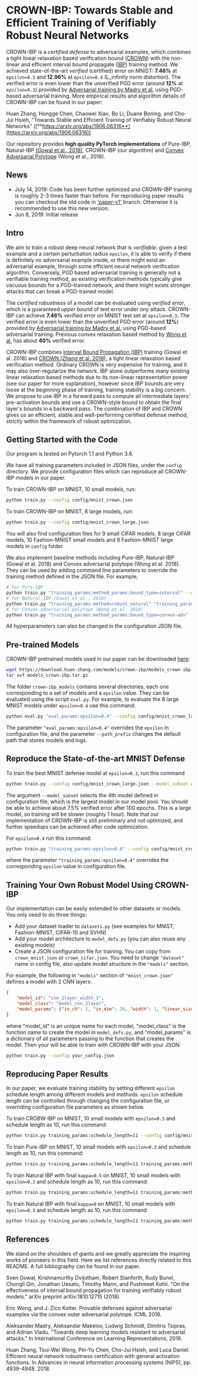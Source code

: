 CROWN-IBP: Towards Stable and Efficient Training of Verifiably Robust Neural Networks
========================

CROWN-IBP is a *certified defense* to adversarial examples, which combines a
tight linear relaxation based verification bound 
([CROWN](http://arxiv.org/pdf/1811.00866.pdf)) with the non-linear and 
efficient interval bound propagate ([IBP](https://arxiv.org/pdf/1810.12715.pdf)) 
training method.  We achieved state-of-the-art *verified* (certified) error on MNIST: **7.46\%** at
`epsilon=0.3` and **12.96\%** at `epsilon=0.4` (L\_infinity norm distortion). 
The verified error is even lower than the unverified PGD error
(around **12\%** at `epsilon=0.3`) provided by [Adversarial training by Madry et
al.](https://github.com/MadryLab/mnist_challenge) using PGD-based adversarial
training. More empirical results and algorithm details of CROWN-IBP can be 
found in our paper:

Huan Zhang, Hongge Chen, Chaowei Xiao, Bo Li, Duane Boning, and Cho-Jui Hsieh, "Towards Stable and Efficient Training of Verifiably Robust Neural Networks" ([**https://arxiv.org/abs/1906.06316**](https://arxiv.org/abs/1906.06316))

Our repository provides **high quality PyTorch implementations** of Pure-IBP,
Natural-IBP [(Gowal et
al., 2018)](https://github.com/deepmind/interval-bound-propagation), CROWN-IBP (our
algorithm) and [Convex Adversarial
Polytope](https://github.com/locuslab/convex_adversarial) (Wong et al., 2018).

News
---------

* July 14, 2019: Code has been further optimized and CROWN-IBP training is
  roughly 2-3 times faster than before. For reproducing paper results you can
  checkout the old code in ['paper-v1'](../../tree/paper-v1) branch. Otherwise it is
  recommended to use this new version.
* Jun 8, 2019: Initial release

Intro
---------

We aim to train a robust deep neural network that is *verifiable*: given a test
example and a certain perturbation radius `epsilon`, it is able to verify if
there is definitely no adversarial example inside, or there might exist an
adversarial example, through some efficient neural network verification
algorithm. Conversely, PGD based adversarial training is generally not a
verifiable training method, as existing verification methods typically give
vacuous bounds for a PGD-trained network, and there might exists stronger
attacks that can break a PGD-trained model.

The *certified robustness* of a model can be evaluated using *verified error*,
which is a guaranteed *upper bound* of test error under *any* attack.
CROWN-IBP can achieve **7.46\%** verified error on MNIST test set at
`epsilon=0.3`.  The verified error is even lower than the unverified PGD error
(around **12\%**) provided by [Adversarial training by Madry et
al.](https://github.com/MadryLab/mnist_challenge) using PGD-based adversarial
training. Previous convex relaxation based method by [Wong et
al.](https://github.com/locuslab/convex_adversarial) has about **40\%**
verified error.

CROWN-IBP combines [Interval Bound Propagation
(IBP)](https://arxiv.org/abs/1810.12715) training (Gowal et al.  2018) and
[CROWN (Zhang et al. 2018)](http://arxiv.org/pdf/1811.00866.pdf), a tight
linear relaxation based verification method. Ordinary CROWN is very expensive
for training, and it may also over-regularize the network.  IBP alone
outperforms many existing linear relaxation based methods due to its non-linear
representation power (see our paper for more explanation), however since IBP
bounds are very loose at the beginning phase of training, training stability is
a big concern.  We propose to use IBP in a forward pass to compute all
intermediate layers' pre-activation bounds and use a CROWN-style bound to
obtain the final layer's bounds in a backward pass. The combination of IBP and
CROWN gives us an efficient, stable and well-performing certified defense
method, strictly within the framework of robust optimization.

Getting Started with the Code
---------

Our program is tested on Pytorch 1.1 and Python 3.6. 

We have all training parameters included in JSON files, under the `config` directory.
We provide configuration files which can reproduce all CROWN-IBP models in our paper.

To train CROWN-IBP on MNIST, 10 small models, run:
```bash
python train.py --config config/mnist_crown.json
```

To train CROWN-IBP on MNIST, 8 large models, run:
```bash
python train.py --config config/mnist_crown_large.json
```

You will also find configuration files for 9 small CIFAR models, 8 large CIFAR models,
10 Fashion-MNIST small models and 8 Fashion-MNIST large models in `config` folder.

We also implement baseline methods including Pure-IBP, Natural-IBP (Gowal et al. 2018)
and Convex adversarial polytope (Wong et al. 2018). They can be used by adding command
line parameters to override the training method defined in the JSON file. For example,

```bash
# for Pure-IBP
python train.py "training_params:method_params:bound_type=interval" --config config/mnist_crown.json 
# for Natural-IBP (Gowal et al., 2018)
python train.py "training_params:method=robust_natural" "training_params:method_params:bound_type=interval" --config config/mnist_crown.json
# for Convex adversarial polytope (Wong et al. 2018)
python train.py "training_params:method_params:bound_type=convex-adv" --config config/mnist_crown.json
```

All hyperparameters can also be changed in the configuration JSON file.

Pre-trained Models
----------------

CROWN-IBP pretrained models used in our paper can be downloaded [here](https://download.huan-zhang.com/models/crown-ibp/models_crown-ibp.tar.gz):

```bash
wget https://download.huan-zhang.com/models/crown-ibp/models_crown-ibp.tar.gz
tar xvf models_crown-ibp.tar.gz
```

The folder `crown-ibp_models` contains several directories, each one
corresponding to a set of models and a `epsilon` value.  They can be evaluated
using the script `eval.py`. For example, to evaluate the 8 large MNIST models
under `epsilon=0.4` use this command:

```bash
python eval.py "eval_params:epsilon=0.4" --config config/mnist_crown_large.json --path_prefix crown-ibp_models/mnist_0.4_mnist_crown_large
```

The parameter `"eval_params:epsilon=0.4"` overrides the `epsilon` in configuration file,
and the parameter `--path_prefix` changes the default path that stores models and logs.

Reproduce the State-of-the-art MNIST Defense
----------------

To train the best MNIST defense model at `epsilon=0.3`, run this command

```bash
python train.py --config config/mnist_crown_large.json --model_subset 4
```

The argument `--model_subset` selects the 4th model defined in configuration
file, which is the largest model in our model pool. You should be able to
achieve about 7.5% verified error after 100 epochs.  This is a large model, so
training will be slower (roughly 1 hour). Note that our implementation of
CROWN-IBP is still preliminary and not optimized, and further speedups can be
achieved after code optimization.

For `epsilon=0.4` run this command:

```bash
python train.py "training_params:epsilon=0.4" --config config/mnist_crown_large.json --model_subset 4
```

where the parameter `"training_params:epsilon=0.4"` overrides the corresponding
`epsilon` value in configuration file.

Training Your Own Robust Model Using CROWN-IBP
-----------------

Our implementation can be easily extended to other datasets or models. You only need to do three things:

* Add your dataset loader to `datasets.py` (see examples for MNIST, Fashion-MNIST, CIFAR-10 and SVHN)
* Add your model architecture to `model_defs.py` (you can also reuse any existing models)
* Create a JSON configuration file for training. You can copy from `crown_mnist.json` or `crown_cifar.json`.
You need to change `"dataset"` name in config file, also update model structure in the `"models"` section.

For example, the following in `"models"` section of `"mnist_crown.json"` defines a model with 2 CNN layers:

```json
{
    "model_id": "cnn_2layer_width_1",
    "model_class": "model_cnn_2layer",
    "model_params": {"in_ch": 1, "in_dim": 28, "width": 1, "linear_size": 128}
}
```

where "model\_id" is an unique name for each model, "model\_class" is the
function name to create the model in `model_defs.py`, and "model\_params" is a
dictionary of all parameters passing to the function that creates the model.
Then your will be able to train with CROWN-IBP with your JSON:

```bash
python train.py --config your_config.json
```

Reproducing Paper Results
-------------------

In our paper, we evaluate training stability by setting different `epsilon`
schedule length among different models and methods. `epsilon` schedule length
can be controlled through changing the configuration file, or overriding
configuration file parameters as shown below.

To train CROBW-IBP on MNIST, 10 small models with `epsilon=0.3` and schedule length as 10, run this command:
```bash
python train.py training_params:schedule_length=11 --config config/mnist_crown.json 
```
To train Pure-IBP on MNIST, 10 small models with `epsilon=0.3` and schedule length as 10, run this command:
```bash
python train.py training_params:schedule_length=11 training_params:method_params:bound_type=interval --config config/mnist_crown.json 
```
To train Natural IBP with final `kappa=0.5` on MNIST, 10 small models with `epsilon=0.3` and schedule length as 10, run this command:
```bash
python train.py training_params:schedule_length=11 training_params:method_params:bound_type=interval training_params:method_params:final-kappa=0.5 training_params:method=robust_natural --config config/mnist_crown.json  
```
To train Natural IBP with final `kappa=0` on MNIST, 10 small models with `epsilon=0.3` and schedule length as 10, run this command:
```bash
python train.py training_params:schedule_length=11 training_params:method_params:bound_type=interval training_params:method_params:final-kappa=0 training_params:method=robust_natural --config config/mnist_crown.json
```

References
-------------------

We stand on the shoulders of giants and we greatly appreciate the inspiring
works of pioneers in this field.  Here we list references directly related to
this README. A full bibliography can be found in our paper.

Sven Gowal, Krishnamurthy Dvijotham, Robert Stanforth, Rudy Bunel, Chongli Qin,
Jonathan Uesato, Timothy Mann, and Pushmeet Kohli. "On the effectiveness of
interval bound propagation for training verifiably robust models." arXiv
preprint arXiv:1810.12715 (2018).

Eric Wong, and J. Zico Kolter. Provable defenses against adversarial examples
via the convex outer adversarial polytope. ICML 2018.

Aleksander Madry, Aleksandar Makelov, Ludwig Schmidt, Dimitris Tsipras, and
Adrian Vladu. "Towards deep learning models resistant to adversarial attacks."
In International Conference on Learning Representations, 2018.

Huan Zhang, Tsui-Wei Weng, Pin-Yu Chen, Cho-Jui Hsieh, and Luca Daniel.
Efficient neural network robustness certification with general activation
functions. In Advances in neural information processing systems (NIPS), pp.
4939-4948. 2018.

